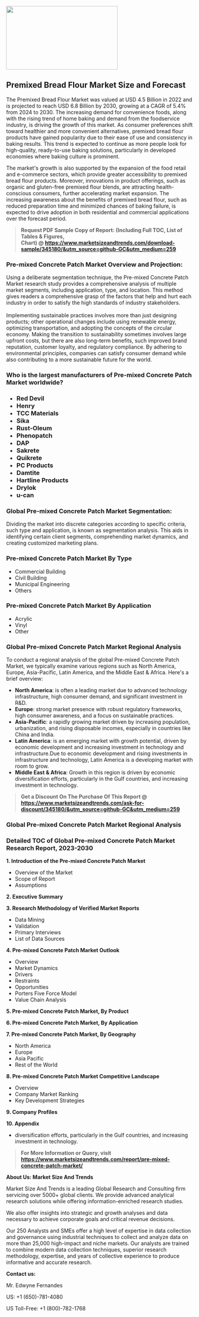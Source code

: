 <p><img class="alignnone size-medium wp-image-20088" src="https://ffe5etoiles.com/wp-content/uploads/2024/12/MST1-300x171.png" alt="" width="300" height="171" /></p><h2>Premixed Bread Flour Market Size and Forecast</h2><p>The Premixed Bread Flour Market was valued at USD 4.5 Billion in 2022 and is projected to reach USD 6.8 Billion by 2030, growing at a CAGR of 5.4% from 2024 to 2030. The increasing demand for convenience foods, along with the rising trend of home baking and demand from the foodservice industry, is driving the growth of this market. As consumer preferences shift toward healthier and more convenient alternatives, premixed bread flour products have gained popularity due to their ease of use and consistency in baking results. This trend is expected to continue as more people look for high-quality, ready-to-use baking solutions, particularly in developed economies where baking culture is prominent.</p><p>The market's growth is also supported by the expansion of the food retail and e-commerce sectors, which provide greater accessibility to premixed bread flour products. Moreover, innovations in product offerings, such as organic and gluten-free premixed flour blends, are attracting health-conscious consumers, further accelerating market expansion. The increasing awareness about the benefits of premixed bread flour, such as reduced preparation time and minimized chances of baking failure, is expected to drive adoption in both residential and commercial applications over the forecast period.</p></p><blockquote id="" class=""><strong>Request PDF Sample Copy of Report: (Including Full TOC, List of Tables &amp; Figures, Chart)&nbsp;@&nbsp;<strong><a href="https://www.marketsizeandtrends.com/download-sample/345180/&utm_source=github-GC&utm_medium=259" target="_blank">https://www.marketsizeandtrends.com/download-sample/345180/&utm_source=github-GC&utm_medium=259</a></strong></strong></blockquote><h3 id="" class="">Pre-mixed Concrete Patch Market&nbsp;Overview and Projection:</h3><p id="" class="">Using a deliberate segmentation technique, the Pre-mixed Concrete Patch Market research study provides a comprehensive analysis of multiple market segments, including application, type, and location. This method gives readers a comprehensive grasp of the factors that help and hurt each industry in order to satisfy the high standards of industry stakeholders. <br /> <br />Implementing sustainable practices involves more than just designing products; other operational changes include using renewable energy, optimizing transportation, and adopting the concepts of the circular economy. Making the transition to sustainability sometimes involves large upfront costs, but there are also long-term benefits, such improved brand reputation, customer loyalty, and regulatory compliance. By adhering to environmental principles, companies can satisfy consumer demand while also contributing to a more sustainable future for the world.</p><h3 id="" class="">Who is the largest manufacturers of&nbsp;Pre-mixed Concrete Patch Market worldwide?</h3><h3 class=""><p><ul><li>Red Devil </li><li> Henry </li><li> TCC Materials </li><li> Sika </li><li> Rust-Oleum </li><li> Phenopatch </li><li> DAP </li><li> Sakrete </li><li> Quikrete </li><li> PC Products </li><li> Damtite </li><li> Hartline Products </li><li> Drylok </li><li> u-can</li></ul></p></h3><h3 id="" class="">Global&nbsp;Pre-mixed Concrete Patch Market Segmentation:</h3><p id="" class="">Dividing the market into discrete categories according to specific criteria, such type and application, is known as segmentation analysis. This aids in identifying certain client segments, comprehending market dynamics, and creating customized marketing plans.</p><h3 id="" class="">Pre-mixed Concrete Patch Market&nbsp;By Type</h3><p><p><ul><li>Commercial Building</li><li> Civil Building</li><li> Municipal Engineering</li><li> Others</p></li></ul></p></p><h3 id="" class="">Pre-mixed Concrete Patch Market&nbsp;By Application</h3><p class=""><p><ul><li>Acrylic</li><li> Vinyl</li><li> Other</li></ul></p></p><h3 id="" class="">Global Pre-mixed Concrete Patch Market Regional Analysis</h3><p id="" class="">To conduct a regional analysis of the global Pre-mixed Concrete Patch Market, we typically examine various regions such as North America, Europe, Asia-Pacific, Latin America, and the Middle East &amp; Africa. Here's a brief overview:</p><ul><li><strong>North America</strong>: is often a leading market due to advanced technology infrastructure, high consumer demand, and significant investment in R&amp;D.</li><li><strong>Europe</strong>: strong market presence with robust regulatory frameworks, high consumer awareness, and a focus on sustainable practices.</li><li><strong>Asia-Pacific</strong>: a rapidly growing market driven by increasing population, urbanization, and rising disposable incomes, especially in countries like China and India.</li><li><strong>Latin America</strong>: is an emerging market with growth potential, driven by economic development and increasing investment in technology and infrastructure.Due to economic development and rising investments in infrastructure and technology, Latin America is a developing market with room to grow.</li><li><strong>Middle East &amp; Africa</strong>: Growth in this region is driven by economic diversification efforts, particularly in the Gulf countries, and increasing investment in technology.</li></ul><blockquote id="" class=""><strong>Get a Discount On The Purchase Of This Report @ <strong><a href="https://www.marketsizeandtrends.com/ask-for-discount/345180/&utm_source=github-GC&utm_medium=259" target="_blank">https://www.marketsizeandtrends.com/ask-for-discount/345180/&utm_source=github-GC&utm_medium=259</a></strong></strong></blockquote><h3 id="" class="">Global Pre-mixed Concrete Patch Market Regional Analysis</h3><h3 id="" class="">Detailed TOC of Global Pre-mixed Concrete Patch Market Research Report, 2023-2030</h3><p id="" class=""><strong>1. Introduction of the Pre-mixed Concrete Patch Market</strong></p><ul><li>Overview of the Market</li><li>Scope of Report</li><li>Assumptions</li></ul><p id="" class=""><strong>2. Executive Summary</strong></p><p id="" class=""><strong>3. Research Methodology of Verified Market Reports</strong></p><ul><li>Data Mining</li><li>Validation</li><li>Primary Interviews</li><li>List of Data Sources</li></ul><p id="" class=""><strong>4. Pre-mixed Concrete Patch Market Outlook</strong></p><ul><li>Overview</li><li>Market Dynamics</li><li>Drivers</li><li>Restraints</li><li>Opportunities</li><li>Porters Five Force Model</li><li>Value Chain Analysis</li></ul><p id="" class=""><strong>5. Pre-mixed Concrete Patch Market, By Product</strong></p><p id="" class=""><strong>6. Pre-mixed Concrete Patch Market, By Application</strong></p><p id="" class=""><strong>7. Pre-mixed Concrete Patch Market, By Geography</strong></p><ul><li>North America</li><li>Europe</li><li>Asia Pacific</li><li>Rest of the World</li></ul><p id="" class=""><strong>8. Pre-mixed Concrete Patch Market Competitive Landscape</strong></p><ul><li>Overview</li><li>Company Market Ranking</li><li>Key Development Strategies</li></ul><p id="" class=""><strong>9. Company Profiles</strong></p><p id="" class=""><strong>10. Appendix</strong></p><ul><li>diversification efforts, particularly in the Gulf countries, and increasing investment in technology.</li></ul><blockquote id="" class=""><strong>For More Information or Query, visit <strong><strong><a href="https://www.marketsizeandtrends.com/report/pre-mixed-concrete-patch-market/" target="_blank">https://www.marketsizeandtrends.com/report/pre-mixed-concrete-patch-market/</a></strong></strong></strong></blockquote><p id="" class=""><strong>About Us: Market Size And Trends</strong></p><p id="" class="">Market Size And Trends is a leading Global Research and Consulting firm servicing over 5000+ global clients. We provide advanced analytical research solutions while offering information-enriched research studies.</p><p id="" class="">We also offer insights into strategic and growth analyses and data necessary to achieve corporate goals and critical revenue decisions.</p><p id="" class="">Our 250 Analysts and SMEs offer a high level of expertise in data collection and governance using industrial techniques to collect and analyze data on more than 25,000 high-impact and niche markets. Our analysts are trained to combine modern data collection techniques, superior research methodology, expertise, and years of collective experience to produce informative and accurate research.</p><p id="" class=""><strong>Contact us:</strong></p><p id="" class="">Mr. Edwyne Fernandes</p><p id="" class="">US: +1 (650)-781-4080</p><p id="" class="">US Toll-Free: +1 (800)-782-1768</p>

